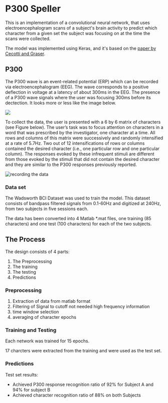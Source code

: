 # P300 Speller

This is an implementation of a convolutional neural network, that uses electroencephalogram scans of a subject's brain activity to predict which character from a given set the subject was focusing on at the time the scans were collected.

The model was implemented using Keras, and it's based on the [paper by Cecotti and Graser](http://ieeexplore.ieee.org/stamp/stamp.jsp?tp=&arnumber=5492691&isnumber=5692151).

## P300
The P300 wave is an event-related potential (ERP) which can be recorded via electroencephalogram (EEG). The wave corresponds to a positive deflection in voltage at a latency of about 300ms in the EEG. The presence of a P300 wave signals where the user was focusing 300ms before its dectection. It looks more or less like the image below.

![](https://github.com/kekoly/P300-Speller-Using-CNN/blob/master/p300%20wave.jpg)

To collect the data, the user is presented with a 6 by 6 matrix of characters (see Figure below). The user’s task was to focus attention on characters in a word that was prescribed by the investigator, one character at a time. All rows and columns of this matrix were successively and randomly intensified at a rate of 5.7Hz. Two out of 12 intensifications of rows or columns contained the desired character (i.e., one particular row and one particular column). The responses evoked by these infrequent stimuli are different from those evoked by the stimuli that did not contain the desired character and they are similar to the P300 responses previously reported.

![recording the data](https://github.com/kekoly/P300-Speller-Using-CNN/blob/master/P300%20recording.gif)

### Data set
The Wadsworth BCI Dataset was used to train the model. This dataset consists of bandpass filtered signals from 0.1-60Hz and digitized at 240Hz, from two subjects in five sessions each. 

The data has been converted into 4 Matlab *.mat files, one training (85 characters) and one test (100 characters) for each of the two subjects.

## The Process
The design consists of 4 parts:
1.	The Preprocessing
2.	The training
3.	The testing
4.	Predictions

### Preprocessing
1. Extraction of data from matlab format
2. Filtering of Signal to cutoff not needed high frequency information
3. time window selection
4. averaging of character epochs

### Training and Testing
Each network was trained for 15 epochs.

17 charcters were extracted from the training and were used as the test set.

### Predictions
Test set results:
* Achieved P300 response recognition ratio of 92% for Subject A and 94% for subject B
* Achieved character recognition ratio of 88% on both Subjects

